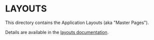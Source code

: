 # LAYOUTS

This directory contains the Application Layouts (aka "Master Pages").

Details are available in the [layouts documentation](https://nuxtjs.org/guide/views#layouts).

